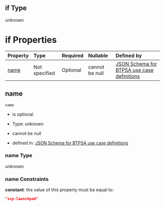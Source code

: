 ## if Type

unknown

# if Properties

| Property      | Type          | Required | Nullable       | Defined by                                                                                                                                                                                                          |
| :------------ | :------------ | :------- | :------------- | :------------------------------------------------------------------------------------------------------------------------------------------------------------------------------------------------------------------ |
| [name](#name) | Not specified | Optional | cannot be null | [JSON Schema for BTPSA use case definitions](btpsa-usecase-properties-services-items-allof-1-then-allof-111-if-properties-name.md "undefined#/properties/services/items/allOf/1/then/allOf/111/if/properties/name") |

## name



`name`

*   is optional

*   Type: unknown

*   cannot be null

*   defined in: [JSON Schema for BTPSA use case definitions](btpsa-usecase-properties-services-items-allof-1-then-allof-111-if-properties-name.md "undefined#/properties/services/items/allOf/1/then/allOf/111/if/properties/name")

### name Type

unknown

### name Constraints

**constant**: the value of this property must be equal to:

```json
"scp-launchpad"
```
